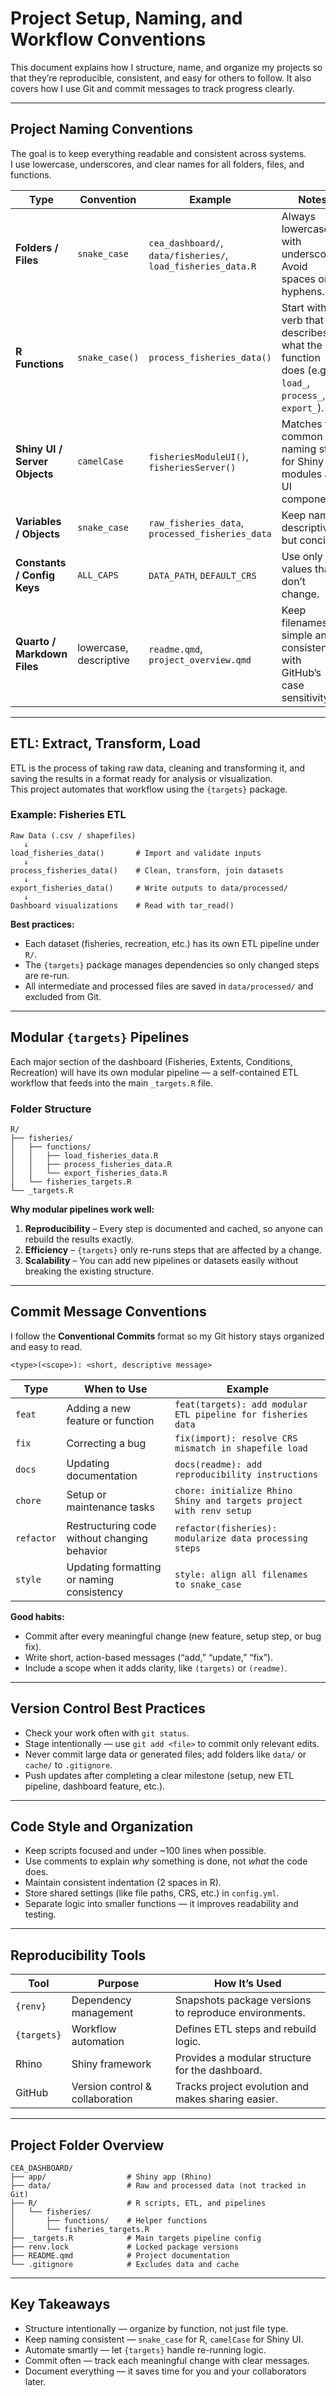 # Project Setup, Naming, and Workflow Conventions

This document explains how I structure, name, and organize my projects so that they’re reproducible, consistent, and easy for others to follow. It also covers how I use Git and commit messages to track progress clearly.

---

## Project Naming Conventions

The goal is to keep everything readable and consistent across systems.  
I use lowercase, underscores, and clear names for all folders, files, and functions.

| Type | Convention | Example | Notes |
|------|-------------|----------|--------|
| **Folders / Files** | `snake_case` | `cea_dashboard/`, `data/fisheries/`, `load_fisheries_data.R` | Always lowercase with underscores. Avoid spaces or hyphens. |
| **R Functions** | `snake_case()` | `process_fisheries_data()` | Start with a verb that describes what the function does (e.g., `load_`, `process_`, `export_`). |
| **Shiny UI / Server Objects** | `camelCase` | `fisheriesModuleUI()`, `fisheriesServer()` | Matches the common naming style for Shiny modules and UI components. |
| **Variables / Objects** | `snake_case` | `raw_fisheries_data`, `processed_fisheries_data` | Keep names descriptive but concise. |
| **Constants / Config Keys** | `ALL_CAPS` | `DATA_PATH`, `DEFAULT_CRS` | Use only for values that don’t change. |
| **Quarto / Markdown Files** | lowercase, descriptive | `readme.qmd`, `project_overview.qmd` | Keep filenames simple and consistent with GitHub’s case sensitivity. |

---

## ETL: Extract, Transform, Load

ETL is the process of taking raw data, cleaning and transforming it, and saving the results in a format ready for analysis or visualization.  
This project automates that workflow using the `{targets}` package.

### Example: Fisheries ETL
```
Raw Data (.csv / shapefiles)
   ↓
load_fisheries_data()       # Import and validate inputs
   ↓
process_fisheries_data()    # Clean, transform, join datasets
   ↓
export_fisheries_data()     # Write outputs to data/processed/
   ↓
Dashboard visualizations    # Read with tar_read()
```

**Best practices:**
- Each dataset (fisheries, recreation, etc.) has its own ETL pipeline under `R/`.  
- The `{targets}` package manages dependencies so only changed steps are re-run.  
- All intermediate and processed files are saved in `data/processed/` and excluded from Git.

---

## Modular `{targets}` Pipelines

Each major section of the dashboard (Fisheries, Extents, Conditions, Recreation) will have its own modular pipeline — a self-contained ETL workflow that feeds into the main `_targets.R` file.

### Folder Structure
```
R/
├── fisheries/
│   ├── functions/
│   │   ├── load_fisheries_data.R
│   │   ├── process_fisheries_data.R
│   │   └── export_fisheries_data.R
│   └── fisheries_targets.R
└── _targets.R
```

**Why modular pipelines work well:**
1. **Reproducibility** – Every step is documented and cached, so anyone can rebuild the results exactly.  
2. **Efficiency** – `{targets}` only re-runs steps that are affected by a change.  
3. **Scalability** – You can add new pipelines or datasets easily without breaking the existing structure.

---

## Commit Message Conventions

I follow the **Conventional Commits** format so my Git history stays organized and easy to read.

```
<type>(<scope>): <short, descriptive message>
```

| Type | When to Use | Example |
|------|--------------|----------|
| `feat` | Adding a new feature or function | `feat(targets): add modular ETL pipeline for fisheries data` |
| `fix` | Correcting a bug | `fix(import): resolve CRS mismatch in shapefile load` |
| `docs` | Updating documentation | `docs(readme): add reproducibility instructions` |
| `chore` | Setup or maintenance tasks | `chore: initialize Rhino Shiny and targets project with renv setup` |
| `refactor` | Restructuring code without changing behavior | `refactor(fisheries): modularize data processing steps` |
| `style` | Updating formatting or naming consistency | `style: align all filenames to snake_case` |

**Good habits:**
- Commit after every meaningful change (new feature, setup step, or bug fix).  
- Write short, action-based messages (“add,” “update,” “fix”).  
- Include a scope when it adds clarity, like `(targets)` or `(readme)`.  

---

## Version Control Best Practices

- Check your work often with `git status`.  
- Stage intentionally — use `git add <file>` to commit only relevant edits.  
- Never commit large data or generated files; add folders like `data/` or `cache/` to `.gitignore`.  
- Push updates after completing a clear milestone (setup, new ETL pipeline, dashboard feature, etc.).  

---

## Code Style and Organization

- Keep scripts focused and under ~100 lines when possible.  
- Use comments to explain *why* something is done, not *what* the code does.  
- Maintain consistent indentation (2 spaces in R).  
- Store shared settings (like file paths, CRS, etc.) in `config.yml`.  
- Separate logic into smaller functions — it improves readability and testing.  

---

## Reproducibility Tools

| Tool | Purpose | How It’s Used |
|------|----------|---------------|
| `{renv}` | Dependency management | Snapshots package versions to reproduce environments. |
| `{targets}` | Workflow automation | Defines ETL steps and rebuild logic. |
| Rhino | Shiny framework | Provides a modular structure for the dashboard. |
| GitHub | Version control & collaboration | Tracks project evolution and makes sharing easier. |

---

## Project Folder Overview

```
CEA_DASHBOARD/
├── app/                  # Shiny app (Rhino)
├── data/                 # Raw and processed data (not tracked in Git)
├── R/                    # R scripts, ETL, and pipelines
│   └── fisheries/
│       ├── functions/    # Helper functions
│       └── fisheries_targets.R
├── _targets.R            # Main targets pipeline config
├── renv.lock             # Locked package versions
├── README.qmd            # Project documentation
└── .gitignore            # Excludes data and cache
```

---

## Key Takeaways

- Structure intentionally — organize by function, not just file type.  
- Keep naming consistent — `snake_case` for R, `camelCase` for Shiny UI.  
- Automate smartly — let `{targets}` handle re-running logic.  
- Commit often — track each meaningful change with clear messages.  
- Document everything — it saves time for you and your collaborators later.
